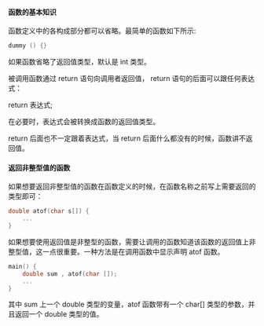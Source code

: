 #### 函数的基本知识

函数定义中的各构成部分都可以省略。最简单的函数如下所示:

```c
dummy () {}
```

如果函数省略了返回值类型，默认是 int 类型。

被调用函数通过 return 语句向调用者返回值， return 语句的后面可以跟任何表达式：

return 表达式;

在必要时，表达式会被转换成函数的返回值类型。

return 后面也不一定跟着表达式，当 return 后面什么都没有的时候，函数讲不返回值。

#### 返回非整型值的函数

如果想要返回非整型值的函数在函数定义的时候，在函数名称之前写上需要返回的类型即可：

```c
double atof(char s[]) {
	...
}
```

如果想要使用返回值是非整型的函数，需要让调用的函数知道该函数的返回值上非整型值，这一点很重要。一种方法是在调用函数中显示声明 atof 函数。

```c
main() {
	double sum , atof(char []);
    ...
}
```

其中 sum 上一个 double 类型的变量，atof 函数带有一个 char[] 类型的参数，并且返回一个 double 类型的值。



















